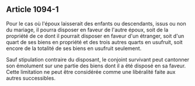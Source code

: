 Article 1094-1
----
Pour le cas où l'époux laisserait des enfants ou descendants, issus ou non du
mariage, il pourra disposer en faveur de l'autre époux, soit de la propriété de
ce dont il pourrait disposer en faveur d'un étranger, soit d'un quart de ses
biens en propriété et des trois autres quarts en usufruit, soit encore de la
totalité de ses biens en usufruit seulement.

Sauf stipulation contraire du disposant, le conjoint survivant peut cantonner
son émolument sur une partie des biens dont il a été disposé en sa faveur. Cette
limitation ne peut être considérée comme une libéralité faite aux autres
successibles.
